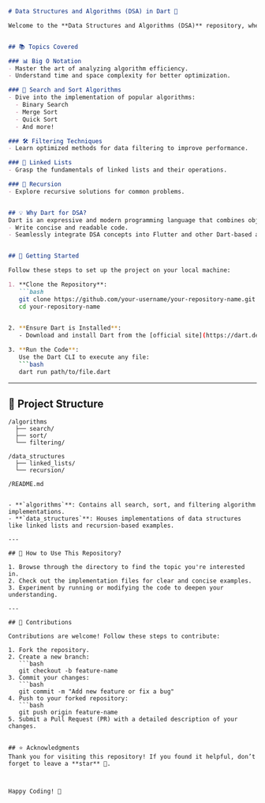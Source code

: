 ```markdown
# Data Structures and Algorithms (DSA) in Dart 🚀

Welcome to the **Data Structures and Algorithms (DSA)** repository, where you'll find a comprehensive collection of DSA concepts and implementations in **Dart**. Whether you're a beginner looking to strengthen your foundational skills or an experienced developer brushing up on algorithms, this repository is your go-to resource! 🎯


## 📚 Topics Covered

### 📊 Big O Notation
- Master the art of analyzing algorithm efficiency.
- Understand time and space complexity for better optimization.

### 🔎 Search and Sort Algorithms
- Dive into the implementation of popular algorithms:
  - Binary Search
  - Merge Sort
  - Quick Sort
  - And more!

### 🛠️ Filtering Techniques
- Learn optimized methods for data filtering to improve performance.

### 🔗 Linked Lists
- Grasp the fundamentals of linked lists and their operations.

### 🔄 Recursion
- Explore recursive solutions for common problems.


## 💡 Why Dart for DSA?
Dart is an expressive and modern programming language that combines object-oriented and functional programming paradigms. Using Dart for DSA helps you:
- Write concise and readable code.
- Seamlessly integrate DSA concepts into Flutter and other Dart-based applications.


## 🚀 Getting Started

Follow these steps to set up the project on your local machine:

1. **Clone the Repository**:
   ```bash
   git clone https://github.com/your-username/your-repository-name.git
   cd your-repository-name
   

2. **Ensure Dart is Installed**:
   - Download and install Dart from the [official site](https://dart.dev/get-dart).

3. **Run the Code**:
   Use the Dart CLI to execute any file:
   ```bash
   dart run path/to/file.dart
   ```

---

## 📂 Project Structure

```
/algorithms
  ├── search/
  ├── sort/
  └── filtering/
  
/data_structures
  ├── linked_lists/
  └── recursion/
  
/README.md


- **`algorithms`**: Contains all search, sort, and filtering algorithm implementations.
- **`data_structures`**: Houses implementations of data structures like linked lists and recursion-based examples.

---

## 🎯 How to Use This Repository?

1. Browse through the directory to find the topic you're interested in.
2. Check out the implementation files for clear and concise examples.
3. Experiment by running or modifying the code to deepen your understanding.

---

## 🤝 Contributions

Contributions are welcome! Follow these steps to contribute:

1. Fork the repository.
2. Create a new branch:
   ```bash
   git checkout -b feature-name
3. Commit your changes:
   ```bash
   git commit -m "Add new feature or fix a bug"
4. Push to your forked repository:
   ```bash
   git push origin feature-name
5. Submit a Pull Request (PR) with a detailed description of your changes.


## ⭐ Acknowledgments
Thank you for visiting this repository! If you found it helpful, don’t forget to leave a **star** 🌟.



Happy Coding! 🎉
```
